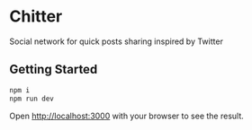 # Chitter
Social network for quick posts sharing inspired by Twitter

## Getting Started

```bash
npm i
npm run dev
```

Open [http://localhost:3000](http://localhost:3000) with your browser to see the result.

